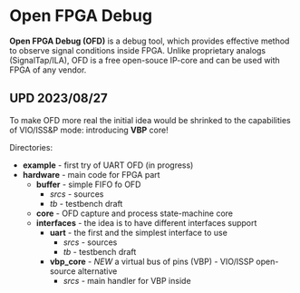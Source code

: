 # Open FPGA Debug

**Open FPGA Debug (OFD)** is a debug tool, which provides effective method to observe signal conditions inside FPGA.
Unlike proprietary analogs (SignalTap/ILA), OFD is a free open-souce IP-core and can be used with FPGA of any vendor.

## UPD 2023/08/27

To make OFD more real the initial idea would be shrinked to the capabilities of VIO/ISS&P mode: introducing **VBP** core!

Directories:

- **example** - first try of UART OFD (in progress)
- **hardware** - main code for FPGA part
  - **buffer** - simple FIFO fo OFD
    - *srcs* - sources
    - *tb* - testbench draft
  - **core** - OFD capture and process state-machine core
  - **interfaces** - the idea is to have different interfaces support
    - **uart** - the first and the simplest interface to use
      - *srcs* - sources
      - *tb* - testbench draft
    - **vbp_core** - *NEW* a virtual bus of pins (VBP) - VIO/ISSP open-source alternative
      - *srcs* - main handler for VBP inside
